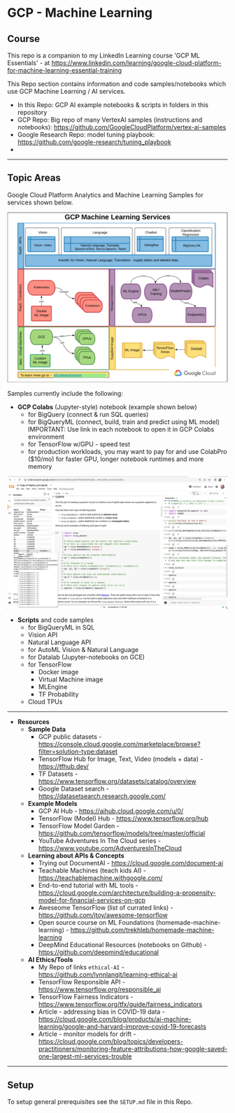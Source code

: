 # GCP - Machine Learning

## Course

This repo is a companion to my LinkedIn Learning course 'GCP ML Essentials' - at https://www.linkedin.com/learning/google-cloud-platform-for-machine-learning-essential-training

This Repo section contains information and code samples/notebooks which use GCP Machine Learning / AI services.  

- In this Repo: GCP AI example notebooks &  scripts in folders in this repository
- GCP Repo: Big repo of many VertexAI samples (instructions and notebooks): https://github.com/GoogleCloudPlatform/vertex-ai-samples
- Google Research Repo: model tuning playbook: https://github.com/google-research/tuning_playbook
- 
---

## Topic Areas

Google Cloud Platform Analytics and Machine Learning Samples for services shown below.  

![GCP ML](../6_AI-ML/images/gcp-ml.png)

Samples currently include the following:
 - **GCP Colabs** (Jupyter-style) notebook (example shown below)
    - for BigQuery (connect & run SQL queries)
    - for BigQueryML (connect, build, train and predict using ML model) IMPORTANT: Use link in each notebook to open it in GCP Colabs environment
    - for TensorFlow w/GPU - speed test  
    - for production workloads, you may want to pay for and use ColabPro ($10/mo) for faster GPU, longer notebook runtimes and more memory

<img src="../6_AI-ML/images/colabs-ui.png" width=800>

 - **Scripts** and code samples 
    - for BigQueryML in SQL
    - Vision API
    - Natural Language API  
    - for AutoML Vision & Natural Language
    - for Datalab (Jupyter-notebooks on GCE)
    - for TensorFlow 
        - Docker image 
        - Virtual Machine image
        - MLEngine
        - TF Probability
    - Cloud TPUs
    
 ---

 - **Resources**
    - **Sample Data**  
      - GCP public datasets - https://console.cloud.google.com/marketplace/browse?filter=solution-type:dataset
      - TensorFlow Hub for Image, Text, Video (models + data) - https://tfhub.dev/
      - TF Datasets - https://www.tensorflow.org/datasets/catalog/overview
      - Google Dataset search - https://datasetsearch.research.google.com/
   - **Example Models**
      - GCP AI Hub - https://aihub.cloud.google.com/u/0/
      - TensorFlow (Model) Hub - https://www.tensorflow.org/hub
      - TensorFlow Model Garden - https://github.com/tensorflow/models/tree/master/official
      - YouTube Adventures In The Cloud series - https://www.youtube.com/AdventuresInTheCloud
   - **Learning about APIs & Concepts**
      - Trying out DocumentAI - https://cloud.google.com/document-ai
      - Teachable Machines (teach kids AI) - https://teachablemachine.withgoogle.com/
      - End-to-end tutorial with ML tools - https://cloud.google.com/architecture/building-a-propensity-model-for-financial-services-on-gcp
      - Aweseome TensorFlow (list of currated links) - https://github.com/jtoy/awesome-tensorflow
      - Open source course on ML Foundations (homemade-machine-learning) - https://github.com/trekhleb/homemade-machine-learning
      - DeepMind Educational Resources (notebooks on Github) - https://github.com/deepmind/educational
    - **AI Ethics/Tools**
      - My Repo of links `ethical-AI` - https://github.com/lynnlangit/learning-ethical-ai
      - TensorFlow Responsible API - https://www.tensorflow.org/responsible_ai
      - TensorFlow Fairness Indicators - https://www.tensorflow.org/tfx/guide/fairness_indicators
      - Article - addressing bias in COVID-19 data - https://cloud.google.com/blog/products/ai-machine-learning/google-and-harvard-improve-covid-19-forecasts
      - Article - monitor models for drift - https://cloud.google.com/blog/topics/developers-practitioners/monitoring-feature-attributions-how-google-saved-one-largest-ml-services-trouble

 ---
 ## Setup

 To setup general prerequisites see the `SETUP.md` file in this Repo.


